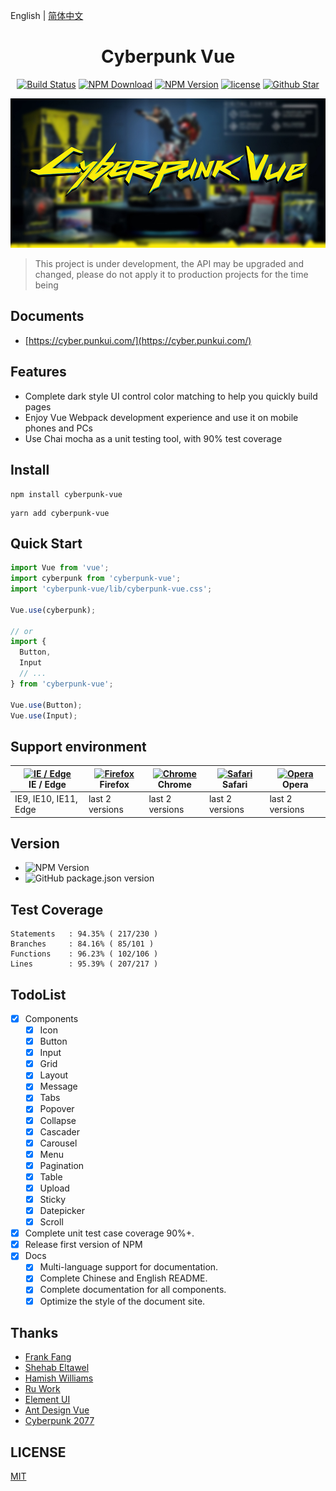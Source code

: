 English | [简体中文](./README-zh_CN.md)
<h1 align="center">Cyberpunk Vue</h1>
<div align="center">

[![Build Status](https://travis-ci.org/cyberpunk-ui/cyberpunk-vue.svg?branch=master)](https://travis-ci.org/cyberpunk-ui/cyberpunk-vue)
[![NPM Download](https://img.shields.io/npm/dt/cyberpunk-vue)](https://www.npmjs.com/package/cyberpunk-vue)
[![NPM Version](https://img.shields.io/npm/v/cyberpunk-vue.svg?style=flat)](https://www.npmjs.com/package/cyberpunk-vue)
[![license](https://img.shields.io/github/license/cyberpunk-ui/cyberpunk-vue)](https://github.com/cyberpunk-ui/cyberpunk-vue/blob/master/LICENSE)
[![Github Star](https://img.shields.io/github/stars/cyberpunk-ui/cyberpunk-vue?style=social)](https://github.com/cyberpunk-ui/cyberpunk-vue)

![](https://github.com/cyberpunk-ui/cyberpunk-vue/blob/master/public/logo.jpg?raw=true)
</div>

> This project is under development, the API may be upgraded and changed, please do not apply it to production projects for the time being

## Documents

* [https://cyber.punkui.com/](https://cyber.punkui.com/)

## Features

* Complete dark style UI control color matching to help you quickly build pages
* Enjoy Vue Webpack development experience and use it on mobile phones and PCs
* Use Chai mocha as a unit testing tool, with 90% test coverage

## Install

```shell
npm install cyberpunk-vue
```
```shell
yarn add cyberpunk-vue
```

## Quick Start
```js
import Vue from 'vue';
import cyberpunk from 'cyberpunk-vue';
import 'cyberpunk-vue/lib/cyberpunk-vue.css';

Vue.use(cyberpunk);

// or
import {
  Button,
  Input
  // ...
} from 'cyberpunk-vue';

Vue.use(Button);
Vue.use(Input);
```


## Support environment

| [<img src="https://raw.githubusercontent.com/alrra/browser-logos/master/src/edge/edge_48x48.png" alt="IE / Edge" width="24px" height="24px" />](http://godban.github.io/browsers-support-badges/)</br>IE / Edge | [<img src="https://raw.githubusercontent.com/alrra/browser-logos/master/src/firefox/firefox_48x48.png" alt="Firefox" width="24px" height="24px" />](http://godban.github.io/browsers-support-badges/)</br>Firefox | [<img src="https://raw.githubusercontent.com/alrra/browser-logos/master/src/chrome/chrome_48x48.png" alt="Chrome" width="24px" height="24px" />](http://godban.github.io/browsers-support-badges/)</br>Chrome | [<img src="https://raw.githubusercontent.com/alrra/browser-logos/master/src/safari/safari_48x48.png" alt="Safari" width="24px" height="24px" />](http://godban.github.io/browsers-support-badges/)</br>Safari | [<img src="https://raw.githubusercontent.com/alrra/browser-logos/master/src/opera/opera_48x48.png" alt="Opera" width="24px" height="24px" />](http://godban.github.io/browsers-support-badges/)</br>Opera |
| --- | --- | --- | --- | --- |
| IE9, IE10, IE11, Edge | last 2 versions | last 2 versions | last 2 versions | last 2 versions |

## Version

* ![NPM Version](https://img.shields.io/npm/v/cyberpunk-vue.svg?style=flat)
* ![GitHub package.json version](https://img.shields.io/github/package-json/v/cyberpunk-ui/cyberpunk-vue?label=GitHub)


## Test Coverage

```shell script
Statements   : 94.35% ( 217/230 )
Branches     : 84.16% ( 85/101 )
Functions    : 96.23% ( 102/106 )
Lines        : 95.39% ( 207/217 )
```

## TodoList
* [x] Components
    * [x] Icon
    * [x] Button
    * [x] Input
    * [x] Grid
    * [x] Layout
    * [x] Message
    * [x] Tabs
    * [x] Popover
    * [x] Collapse
    * [x] Cascader
    * [x] Carousel
    * [x] Menu
    * [x] Pagination
    * [x] Table
    * [x] Upload
    * [x] Sticky
    * [x] Datepicker
    * [x] Scroll
* [x] Complete unit test case coverage 90%+.
* [x] Release first version of NPM
* [x] Docs
    * [x] Multi-language support for documentation.
    * [x] Complete Chinese and English README.
    * [x] Complete documentation for all components.
    * [x] Optimize the style of the document site.

## Thanks
* [Frank Fang](https://github.com/FrankFang)
* [Shehab Eltawel](https://codepen.io/shehab-eltawel)
* [Hamish Williams](https://codepen.io/HamishMW)
* [Ru Work](https://codepen.io/ru_work)
* [Element UI](https://github.com/ElemeFE/element)
* [Ant Design Vue](https://github.com/vueComponent/ant-design-vue)
* [Cyberpunk 2077](https://www.cyberpunk.net/us/zh-cn/pre-order)

## LICENSE
[MIT](LICENSE)
